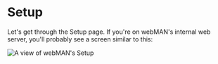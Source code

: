 # Setup

Let's get through the Setup page. If you're on webMAN's internal web server, you'll probably see a screen similar to this:

![A view of webMAN's Setup](../../../../gitbook/assets/webMAN-MOD/wMAN-settings.png)